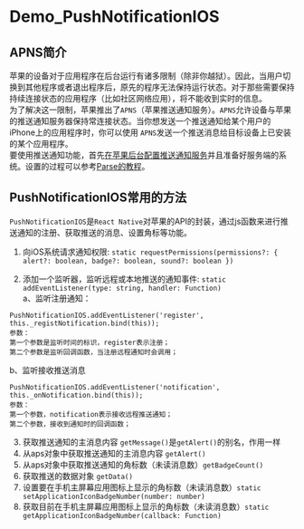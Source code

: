 # Demo_PushNotificationIOS

## APNS简介
苹果的设备对于应用程序在后台运行有诸多限制（除非你越狱）。因此，当用户切换到其他程序或者退出程序后，原先的程序无法保持运行状态。对于那些需要保持持续连接状态的应用程序（比如社区网络应用），将不能收到实时的信息。  
为了解决这一限制，苹果推出了`APNS`（苹果推送通知服务）。`APNS`允许设备与苹果的推送通知服务器保持常连接状态。当你想发送一个推送通知给某个用户的iPhone上的应用程序时，你可以使用 `APNS`发送一个推送消息给目标设备上已安装的某个应用程序。  
要使用推送通知功能，首先[在苹果后台配置推送通知服务](https://developer.apple.com/library/ios/documentation/IDEs/Conceptual/AppDistributionGuide/AddingCapabilities/AddingCapabilities.html#//apple_ref/doc/uid/TP40012582-CH26-SW6)并且准备好服务端的系统。设置的过程可以参考[Parse的教程](https://github.com/ParsePlatform/PushTutorial/tree/master/iOS)。
## PushNotificationIOS常用的方法
`PushNotificationIOS`是`React Native`对苹果的API的封装，通过js函数来进行推送通知的注册、获取推送的消息、设置角标等功能。

1. 向iOS系统请求通知权限: `static requestPermissions(permissions?: { alert?: boolean, badge?: boolean, sound?: boolean })`   

2. 添加一个监听器，监听远程或本地推送的通知事件: `static addEventListener(type: string, handler: Function)`  
  a、监听注册通知：
```
PushNotificationIOS.addEventListener('register', this._registNotification.bind(this));
参数：  
第一个参数是监听时间的标识，register表示注册；  
第二个参数是监听回调函数，当注册远程通知时会调用；
```  
  b、监听接收推送消息  
```
PushNotificationIOS.addEventListener('notification', this._onNotification.bind(this));
参数：  
第一个参数，notification表示接收远程推送通知；  
第二个参数，接收到通知时的回调函数；  
```
3. 获取推送通知的主消息内容 `getMessage()`是`getAlert()`的别名，作用一样  
4. 从aps对象中获取推送通知的主消息内容 `getAlert()`  
5. 从aps对象中获取推送通知的角标数（未读消息数）`getBadgeCount()`   
6. 获取推送的数据对象 `getData()`   
7. 设置要在手机主屏幕应用图标上显示的角标数（未读消息数）`static setApplicationIconBadgeNumber(number: number)`   
8. 获取目前在手机主屏幕应用图标上显示的角标数（未读消息数）`static getApplicationIconBadgeNumber(callback: Function)` 



